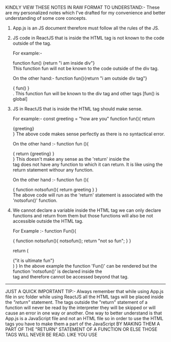 KINDLY VIEW THESE NOTES IN RAW FORMAT TO UNDERSTAND:-
These are my personalized notes which I've drafted for my convenience and better understanding of some core concepts.

1) App.js is an JS document therefore must follow all the rules of the JS.

2) JS code in ReactJS that is inside the HTML tag is not known to the code outside of the tag.
	
	For example:- 
	<div> function fun() {return "i am inside div"} </div>
	This function fun will not be known to the code outside of the div tag.
	
	On the other hand:-
	function fun(){return "i am outside div tag"}
	<div> { fun() } </div>.
	This function fun will be known to the div tag and other tags [fun() is global]

3) JS in ReactJS that is inside the HTML tag should make sense.
	
	For example:-
	const greeting = "how are you"
	function fun(){
		return  <div> {greeting} </div> 
		}
	The above code makes sense perfectly as there is no syntactical error.
	
	On the other hand :-
	function fun (){
		<div> { return {greeting} } </div>
		}
	This doesn't make any sense as the 'return' inside the <div> tag does not have any function to which it can return. It is like using the return statement withour any function.
	
	On the other hand :-
	function fun (){
		<div> { 
			function notsofun(){
			return greeting } 
			}
		</div>
	The above code will run as the 'return' statement is associated with the 'notsofun()' function.

4) We cannot declare a variable inside the HTML tag we can only declare functions and return from them but those functions will also be not accessible outside the HTML tag.		  
	
	For Example :- 
	function Fun(){
		<div>
		    { 
      			function notsofun(){ 
      			notsofun();
      			return "not so fun";
    			}
    		    }
  		</div>

  	return (<div>{"it is ultimate fun"}</div>)
	}
	In the above example the function 'Fun()' can be rendered but the function 'notsofun()' is declared inside the <div> tag and therefore cannot be accessed beyond that tag.
	
*****
JUST A QUICK IMPORTANT TIP:- Always remember that while using App.js file in src folder while using ReactJS all the HTML tags will be placed inside the *"return"* statement. The tags outside the "return" statement of a function will never be read by the interpreter they will be skipped or will cause an error in one way or another.
One way to better understand is that App.js is a JavaScript file and not an HTML file so in order to use the HTML tags you have to make them a part of the JavaScript BY MAKING THEM A PART OF THE "RETURN" STATEMENT OF A FUNCTION OR ELSE THOSE TAGS WILL NEVER BE READ. LIKE YOU USE <SCRIPT> TAG TO MAKE JAVASCRIPT A PART OF THE HTML FILE.
*****	
	
5) States are used to make our pages interactive. To manage states we use some predefined functions in JavaScript which are called 'HOOKS'. One such hook is called 'useState' which is used to specify the initial state. The reutrn value of the 'useState' hook is an array which is destructured into an array variable, whose first element is the 'current state', and the 2nd element is the function that is used to update the state.  	
	For Example :- const [searchTerm, setSearchTerm] = React.useState("")
	We have to use import {useState} from the 'react'
	searchTerm is the current value of state.
	Whereas, setSearchTerm is a 'function' that is used to update the state.

***** 
IMPORTANT :- Whenever a state is updated the component associated with it automatically re-renders with the updated state.
*****	
	
6) We have used "props" (properties) objects to communicate and share data between the componenets. Props are immutable and are uni-directional meaning only the parent component can send data to the child component. Props are objects.
	For Example :- function handleSearch(event){
				setSearchTerm(event.target.value);}	
		       <List list={handleSearch}/>
	In the above example we have sent handleSearch 'function' as a part of the 'PROP' object to the List component. We can now use this handleSearch in List component like :- prop.list.
	
7) But 'props' are unidirectional we can only send information from parent component to child component. In order to set up a communication from child to parent component we use "CALLBACK HANDLERS" using callback handler we can communicate with parent component from the child component.
	
	For Example :-  function handleSearch(event){
				setSearchTerm(event.target.value)};
				
			<List onSearch={handleSearch}>
			function List(props)
			{
				return(
				<input type="text" onChange={props.onSearch}/>
				)
			}
	
	In the above example handleSearch function is in the parent component but it is passed as 'onSearch' property of the prop object to the List component where it is associated with the input element(s) onChange property. So the handleSearch function is invoked from the child component (List) and is executed in the parent component (App). The event passed to the 'handleSearch' function is the event associated with the input element, which is in the child component (List).
	
8) Controlled Component :- Controlled component is the component whose value is in sync with the state of the react dom. So in order to make a component a controlled component we use the state(s) current and initial value to control the behaviour/value of the component.

	For example :- const [searchTerm, setSearchTerm] = React.useState("")
			const handleSearch = (event)=>{
  				return ( setSearchTerm(event.target.value)
  				)};	
  			 <Search onSearch={handleSearch} search={searchTerm}/>
  			 const Search = (props)=>{
  
			return(
  			<div>
    			<label htmlFor='search'> SEARCH </label>
    			<input type="text" id="search" onChange={props.onSearch value={props.search}/>
     			</div>
  );
  
 ***** 			By passing the value of the 'searchTerm' state to the Search component and then using that value to change the value attribute of the input element we control the internal value of the input element using the react state 'searchTerm'. Therefore the 'search' component is a controlled component as the value of its element is controlled by the 'searchTerm' state. *****
	
	
	
	
	
	
	
	
	
